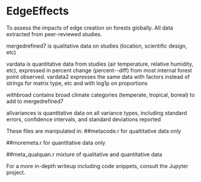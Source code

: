 # EdgeEffects

To assess the impacts of edge creation on forests globally. All data extracted from peer-reviewed studies.

mergedrefined7 is qualitative data on studies (location, scientific design, etc)

vardata is quantitative data from studies (air temperature, relative humidity, etc), expressed in percent change (percent--diff) from most internal forest point observed.
vardata2 expresses the same data with factors instead of strings for matrix type, etc and with log1p on proportions

withbroad contains broad climate categories (temperate, tropical, boreal) to add to mergedrefined7

allvariances is quantitative data on all variance types, including standard errors, confidence intervals, and standard deviations reported

These files are manipulated in:
##metacode.r
for qualtitative data only

##moremeta.r
for quantitative data only

##meta_qualquan.r
mixture of qualitative and quantitative data


For a more in-depth writeup including code snippets, consult the Jupyter project.
